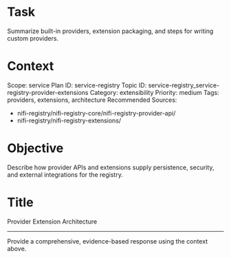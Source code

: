 # Task
Summarize built-in providers, extension packaging, and steps for writing custom providers.

# Context
Scope: service
Plan ID: service-registry
Topic ID: service-registry_service-registry-provider-extensions
Category: extensibility
Priority: medium
Tags: providers, extensions, architecture
Recommended Sources:
- nifi-registry/nifi-registry-core/nifi-registry-provider-api/
- nifi-registry/nifi-registry-extensions/

# Objective
Describe how provider APIs and extensions supply persistence, security, and external integrations for the registry.

# Title
Provider Extension Architecture

---

Provide a comprehensive, evidence-based response using the context above.
